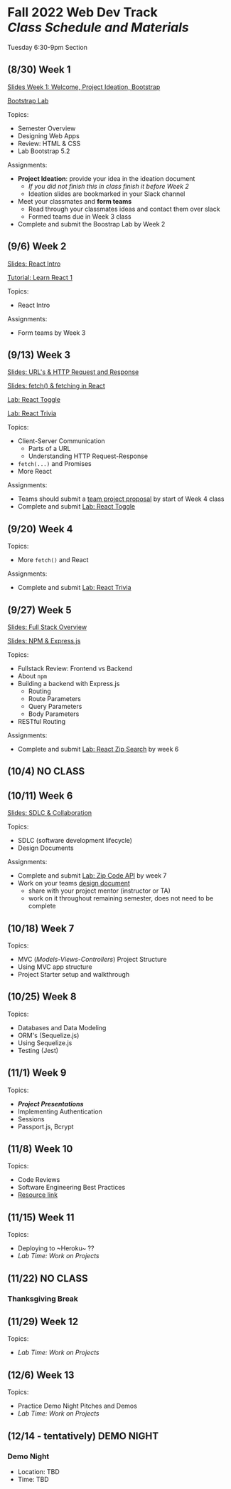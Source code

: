 
# Fall 2022 Web Dev Track <br />_Class Schedule and Materials_

Tuesday 6:30-9pm Section

## (8/30) Week 1

[Slides Week 1: Welcome, Project Ideation, Bootstrap](https://docs.google.com/presentation/d/1x3ZgpUU78Szlv2MYEurGWT2MGifaogVynjpbzqjBofg/edit?usp=sharing)

[Bootstrap Lab](https://github.com/CUNYTechPrep/lab-bootstrap-5.2)

Topics:

- Semester Overview
- Designing Web Apps
- Review: HTML & CSS
- Lab Bootstrap 5.2

Assignments:


- **Project Ideation**: provide your idea in the ideation document
    + *If you did not finish this in class finish it before Week 2*
    + Ideation slides are bookmarked in your Slack channel
- Meet your classmates and **form teams**
    + Read through your classmates ideas and contact them over slack
    + Formed teams due in Week 3 class
- Complete and submit the Boostrap Lab by Week 2


## (9/6) Week 2

[Slides: React Intro](https://docs.google.com/presentation/d/1Irg_ScxrLVN425nsA1vn7rZ-vv83G0XsB3jQPodXnfA/edit?usp=sharing)

[Tutorial: Learn React 1](https://github.com/CUNYTechPrep/2022-fall-web-dev/blob/main/materials/learn-react-1.md)

Topics:

- React Intro

Assignments:

- Form teams by Week 3



## (9/13) Week 3

[Slides: URL's & HTTP Request and Response](https://docs.google.com/presentation/d/1hJgCCh3UiygFQ6q8_G7_KCn332rGuo6VPHlM49JM4Ao/edit?usp=sharing)

[Slides: fetch() & fetching in React](https://docs.google.com/presentation/d/1ctGUH2sYpqDjo268t_nL0A3u1t6tzAqwk-mw5WIxwnM/edit?usp=sharing)

[Lab: React Toggle](https://github.com/CUNYTechPrep/lab-react-toggle)

[Lab: React Trivia](https://github.com/CUNYTechPrep/lab-react-trivia)

Topics:

- Client-Server Communication
    + Parts of a URL
    + Understanding HTTP Request-Response
- `fetch(...)` and Promises
- More React

Assignments:

- Teams should submit a [team project proposal](https://github.com/CUNYTechPrep/2022-fall-web-dev/blob/main/materials/team-project-proposal.md) by start of Week 4 class
- Complete and submit [Lab: React Toggle](https://github.com/CUNYTechPrep/lab-react-toggle)

## (9/20) Week 4

Topics:

- More `fetch()` and React

Assignments:

- Complete and submit [Lab: React Trivia](https://github.com/CUNYTechPrep/lab-react-trivia)

## (9/27) Week 5

[Slides: Full Stack Overview](https://docs.google.com/presentation/d/1x6mtEjdU2JhhJuUaoP0LC4_uMtTUEpNDxD6NIabnkKM/edit?usp=sharing)

[Slides: NPM & Express.js](https://docs.google.com/presentation/d/1oWHbjoTU3BdrCpZ51I73D3YRLkManTQtkUheegribg4/edit?usp=sharing)

Topics:

- Fullstack Review: Frontend vs Backend
- About `npm`
- Building a backend with Express.js
    + Routing
    + Route Parameters
    + Query Parameters
    + Body Parameters
- RESTful Routing

Assignments:

- Complete and submit [Lab: React Zip Search](https://github.com/CUNYTechPrep/lab-react-zip-search) by week 6

## (10/4) NO CLASS


## (10/11) Week 6

[Slides: SDLC & Collaboration](https://docs.google.com/presentation/d/1B_axNuiBuRdlivvITJYF2AS8RCWSa84XBGSR7Iw0S64/edit?usp=sharing)

Topics:

- SDLC (software development lifecycle)
- Design Documents

Assignments:

- Complete and submit [Lab: Zip Code API](https://github.com/CUNYTechPrep/zip-code-api-lab) by week 7
- Work on your teams [design document](https://docs.google.com/document/d/15Cs2h6f83mXQWmCoSQ37N2fwiKui9Oli9Ph1WwXsDSY/edit) 
    + share with your project mentor (instructor or TA)
    + work on it throughout remaining semester, does not need to be complete

## (10/18) Week 7


Topics:

- MVC (_Models-Views-Controllers_) Project Structure
- Using MVC app structure
- Project Starter setup and walkthrough


## (10/25) Week 8


Topics:

- Databases and Data Modeling
- ORM's (Sequelize.js)
- Using Sequelize.js
- Testing (Jest)

## (11/1) Week 9

Topics:

- **_Project Presentations_**
- Implementing Authentication
- Sessions
- Passport.js, Bcrypt

## (11/8) Week 10


Topics:

- Code Reviews
- Software Engineering Best Practices
- [Resource link](http://web.mit.edu/6.005/www/fa16/classes/04-code-review/)

## (11/15) Week 11


Topics:

- Deploying to ~Heroku~ ??
- _Lab Time: Work on Projects_

## (11/22) NO CLASS

### Thanksgiving Break


## (11/29) Week 12

Topics:

- _Lab Time: Work on Projects_

## (12/6) Week 13

Topics:

- Practice Demo Night Pitches and Demos
- _Lab Time: Work on Projects_

## (12/14 - tentatively) DEMO NIGHT

### Demo Night

- Location: TBD
- Time: TBD
